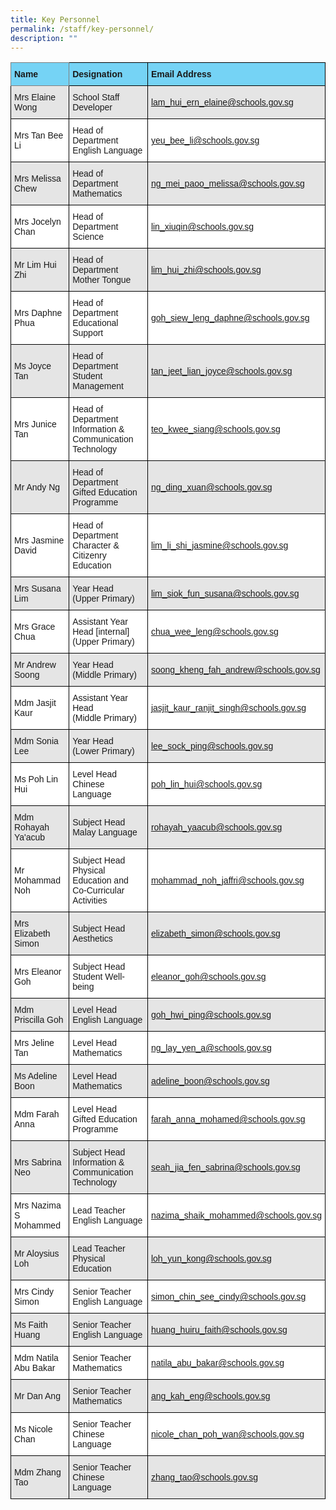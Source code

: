 ```yaml
---
title: Key Personnel
permalink: /staff/key-personnel/
description: ""
---
```

<style type="text/css">
.tg  {border-collapse:collapse;border-spacing:0;}
.tg td{border-color:black;border-style:solid;border-width:1px;font-family:Arial, sans-serif;font-size:14px;
  overflow:hidden;padding:10px 5px;word-break:normal;}
.tg th{border-color:black;border-style:solid;border-width:1px;font-family:Arial, sans-serif;font-size:14px;
  font-weight:normal;overflow:hidden;padding:10px 5px;word-break:normal;}
.tg .tg-7buh{background-color:#75D3F5;font-weight:bold;text-align:left;vertical-align:middle}
.tg .tg-z6iq{background-color:#75D3F5;border-color:inherit;font-weight:bold;text-align:left;vertical-align:middle}
.tg .tg-faf8{background-color:#E5E5E5;text-align:left;vertical-align:middle}
.tg .tg-zr06{background-color:#FFF;text-align:left;vertical-align:middle}
</style>
<table class="tg">
<thead>
  <tr>
    <th class="tg-z6iq"><span style="font-weight:700">Name</span></th>
    <th class="tg-7buh"><span style="font-weight:700">Designation</span></th>
    <th class="tg-7buh"><span style="font-weight:700">Email Address</span></th>
  </tr>
</thead>
<tbody>
  <tr>
    <td class="tg-faf8">Mrs Elaine Wong</td>
    <td class="tg-faf8">School Staff Developer</td>
    <td class="tg-faf8"><a href="mailto:lam_hui_ern_elaine@schools.gov.sg">lam_hui_ern_elaine@schools.gov.sg</a></td>
  </tr>
  <tr>
    <td class="tg-zr06">Mrs Tan Bee Li</td>
    <td class="tg-zr06">Head of Department<br>English Language</td>
    <td class="tg-zr06"><a href="mailto:yeu_bee_li@schools.gov.sg">yeu_bee_li@schools.gov.sg</a></td>
  </tr>
  <tr>
    <td class="tg-faf8">Mrs Melissa Chew</td>
    <td class="tg-faf8">Head of Department<br>Mathematics</td>
    <td class="tg-faf8"><a href="mailto:ng_mei_paoo_melissa@schools.gov.sg">ng_mei_paoo_melissa@schools.gov.sg</a></td>
  </tr>
  <tr>
    <td class="tg-zr06">Mrs Jocelyn Chan</td>
    <td class="tg-zr06">Head of Department<br>Science</td>
    <td class="tg-zr06"><a href="mailto:lin_xiuqin@schools.gov.sg">lin_xiuqin@schools.gov.sg</a></td>
  </tr>
  <tr>
    <td class="tg-faf8">Mr Lim Hui Zhi</td>
    <td class="tg-faf8">Head of Department<br>Mother Tongue</td>
    <td class="tg-faf8"><a href="mailto:lim_hui_zhi@schools.gov.sg">lim_hui_zhi@schools.gov.sg</a></td>
  </tr>
  <tr>
    <td class="tg-zr06">Mrs Daphne Phua</td>
    <td class="tg-zr06">Head of Department<br>Educational Support</td>
    <td class="tg-zr06"><a href="mailto:goh_siew_leng_daphne@schools.gov.sg">goh_siew_leng_daphne@schools.gov.sg</a></td>
  </tr>
  <tr>
    <td class="tg-faf8">Ms Joyce Tan</td>
    <td class="tg-faf8">Head of Department<br>Student Management</td>
    <td class="tg-faf8"><a href="mailto:tan_jeet_lian_joyce@schools.gov.sg">tan_jeet_lian_joyce@schools.gov.sg</a></td>
  </tr>
  <tr>
    <td class="tg-zr06">Mrs Junice Tan</td>
    <td class="tg-zr06">Head of Department<br>Information &amp; Communication Technology</td>
    <td class="tg-zr06"><a href="mailto:teo_kwee_siang@schools.gov.sg">teo_kwee_siang@schools.gov.sg</a></td>
  </tr>
  <tr>
    <td class="tg-faf8">Mr Andy Ng</td>
    <td class="tg-faf8">Head of Department<br>Gifted Education Programme</td>
    <td class="tg-faf8"><a href="mailto:ng_ding_xuan@schools.gov.sg">ng_ding_xuan@schools.gov.sg</a></td>
  </tr>
  <tr>
    <td class="tg-zr06">Mrs Jasmine David<br></td>
    <td class="tg-zr06">Head of Department<br>Character &amp; Citizenry Education</td>
    <td class="tg-zr06"><a href="mailto:lim_li_shi_jasmine@schools.gov.sg">lim_li_shi_jasmine@schools.gov.sg</a></td>
  </tr>
  <tr>
    <td class="tg-faf8">Mrs Susana Lim</td>
    <td class="tg-faf8">Year Head<br>(Upper Primary)</td>
    <td class="tg-faf8"> <a href="mailto:lim_siok_fun_susana@schools.gov.sg">lim_siok_fun_susana@schools.gov.sg</a></td>
  </tr>
	  <tr>
    <td class="tg-zr06">Mrs Grace Chua</td>
    <td class="tg-zr06">Assistant Year Head [internal]<br>(Upper Primary)</td>
    <td class="tg-zr06"> <a href="mailto:chua_wee_leng@schools.gov.sg">chua_wee_leng@schools.gov.sg</a></td>
  </tr>
  <tr>
    <td class="tg-faf8">Mr Andrew Soong</td>
    <td class="tg-faf8">Year Head<br>(Middle Primary)</td>
    <td class="tg-faf8"><a href="mailto:soong_kheng_fah_andrew@schools.gov.sg">soong_kheng_fah_andrew@schools.gov.sg</a></td>
  </tr>
  <tr>
    <td class="tg-zr06">Mdm Jasjit Kaur</td>
    <td class="tg-zr06">Assistant Year Head<br>(Middle Primary)</td>
    <td class="tg-zr06"><a href="mailto:jasjit_kaur_ranjit_singh@schools.gov.sg">jasjit_kaur_ranjit_singh@schools.gov.sg</a></td>
  </tr>
	  <tr>
    <td class="tg-faf8">Mdm Sonia Lee</td>
    <td class="tg-faf8">Year Head<br>(Lower Primary)</td>
    <td class="tg-faf8"><a href="mailto:lee_sock_ping@schools.gov.sg">lee_sock_ping@schools.gov.sg</a></td>
  </tr>
  <tr>
    <td class="tg-zr06">Ms Poh Lin Hui</td>
    <td class="tg-zr06">Level Head<br>Chinese Language</td>
    <td class="tg-zr06"><a href="mailto:poh_lin_hui@schools.gov.sg">poh_lin_hui@schools.gov.sg</a></td>
  </tr>
  <tr>
    <td class="tg-faf8">Mdm Rohayah Ya'acub</td>
    <td class="tg-faf8">Subject Head<br>Malay Language</td>
    <td class="tg-faf8"><a href="mailto:rohayah_yaacub@schools.gov.sg">rohayah_yaacub@schools.gov.sg</a></td>
  </tr>
  <tr>
    <td class="tg-zr06">Mr Mohammad Noh</td>
    <td class="tg-zr06">Subject Head<br>Physical Education and Co-Curricular Activities</td>
    <td class="tg-zr06"><a href="mailto:mohammad_noh_jaffri@schools.gov.sg">mohammad_noh_jaffri@schools.gov.sg</a></td>
  </tr>
  <tr>
    <td class="tg-faf8">Mrs Elizabeth Simon</td>
    <td class="tg-faf8">Subject Head<br>Aesthetics</td>
    <td class="tg-faf8"><a href="mailto:elizabeth_simon@schools.gov.sg">elizabeth_simon@schools.gov.sg</a></td>
  </tr>
  <tr>
    <td class="tg-zr06">Mrs Eleanor Goh</td>
    <td class="tg-zr06">Subject Head<br>Student Well-being</td>
    <td class="tg-zr06"><a href="mailto:eleanor_goh@schools.gov.sg">eleanor_goh@schools.gov.sg</a></td>
  </tr>
  <tr>
    <td class="tg-faf8">Mdm Priscilla Goh</td>
    <td class="tg-faf8">Level Head<br>English Language</td>
    <td class="tg-faf8"><a href="mailto:goh_hwi_ping@schools.gov.sg">goh_hwi_ping@schools.gov.sg</a></td>
  </tr>
  <tr>
    <td class="tg-zr06">Mrs Jeline Tan</td>
    <td class="tg-zr06">Level Head<br>Mathematics</td>
    <td class="tg-zr06"><a href="mailto:ng_lay_yen_a@schools.gov.sg">ng_lay_yen_a@schools.gov.sg</a><br></td>
		 </tr>
  <tr>
    <td class="tg-faf8">Ms Adeline Boon</td>
    <td class="tg-faf8">Level Head<br>Mathematics</td>
    <td class="tg-faf8"><a href="mailto:adeline_boon@schools.gov.sg">adeline_boon@schools.gov.sg</a><br></td>
  </tr>
  <tr>
    <td class="tg-zr06">Mdm Farah Anna </td>
    <td class="tg-zr06">Level Head<br>Gifted Education Programme</td>
    <td class="tg-zr06"><a href="mailto:farah_anna_mohamed@schools.gov.sg">farah_anna_mohamed@schools.gov.sg</a></td>
  </tr>
  <tr>
    <td class="tg-faf8">Mrs Sabrina Neo</td>
    <td class="tg-faf8">Subject Head<br>Information &amp; Communication<br>Technology  </td>
    <td class="tg-faf8"><a href="mailto:seah_jia_fe\_sabrina@schools.gov.sg">seah_jia_fen_sabrina@schools.gov.sg</a></td>
  </tr>
  <tr>
    <td class="tg-zr06">Mrs Nazima S Mohammed</td>
    <td class="tg-zr06">Lead Teacher<br>English Language</td>
    <td class="tg-zr06"><a href="mailto:nazima_shaik_mohammed@schools.gov.sg">nazima_shaik_mohammed@schools.gov.sg</a></td>
  </tr>
  <tr>
    <td class="tg-faf8">Mr Aloysius Loh</td>
    <td class="tg-faf8">Lead Teacher<br>Physical Education<br></td>
    <td class="tg-faf8"><a href="mailto:loh_yun_kong@schools.gov.sg">loh_yun_kong@schools.gov.sg</a></td>
  </tr>
  <tr>
    <td class="tg-zr06">Mrs Cindy Simon</td>
    <td class="tg-zr06">Senior Teacher<br>English Language</td>
    <td class="tg-zr06"><a href="mailto:simon_chin_see_cindy@schools.gov.sg">simon_chin_see_cindy@schools.gov.sg</a></td>
  </tr>
	<tr>
    <td class="tg-faf8">Ms Faith Huang</td>
    <td class="tg-faf8">Senior Teacher<br>English Language</td>
    <td class="tg-faf8"><a href="mailto:huang_huiru_faith@schools.gov.sg"> huang_huiru_faith@schools.gov.sg</a></td>
  </tr>
  <tr>
    <td class="tg-zr06">Mdm Natila Abu Bakar<br></td>
    <td class="tg-zr06">Senior Teacher<br>Mathematics</td>
    <td class="tg-zr06"><a href="mailto:natila_abu_bakar@schools.gov.sg">natila_abu_bakar@schools.gov.sg</a></td>
  </tr>
  <tr>
    <td class="tg-faf8">Mr Dan Ang</td>
    <td class="tg-faf8">Senior Teacher<br>Mathematics</td>
    <td class="tg-faf8"><a href="mailto:ang_kah_eng@schools.gov.sg">ang_kah_eng@schools.gov.sg</a></td>
  </tr>
  <tr>
    <td class="tg-zr06">Ms Nicole Chan</td>
    <td class="tg-zr06">Senior Teacher<br>Chinese Language</td>
    <td class="tg-zr06"><a href="mailto:nicole_chan_poh_wan@schools.gov.sg">nicole_chan_poh_wan@schools.gov.sg</a></td>
  </tr>
  <tr>
    <td class="tg-faf8">Mdm Zhang Tao</td>
    <td class="tg-faf8">Senior Teacher<br>Chinese Language</td>
    <td class="tg-faf8"><a href="mailto:zhang_tao@schools.gov.sg">zhang_tao@schools.gov.sg</a></td>
  </tr>
</tbody>
</table>
